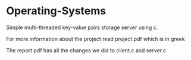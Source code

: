 # Operating-Systems
Simple multi-threaded key-value pairs storage server using c.

For more information about the project read project.pdf which is in greek

The report pdf has all the changes we did to client.c and server.c
